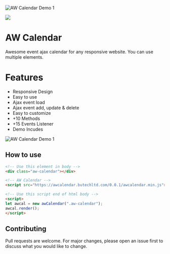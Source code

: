 ![AW Calendar Demo 1](https://awcalendar.butechltd.com/github/aw-calendar-logo-56px.png?style=centerme)

<a href="https://www.youtube.com/watch?v=dQw4w9WgXcQ"><img src="https://user-images.githubusercontent.com/73097560/115834477-dbab4500-a447-11eb-908a-139a6edaec5c.gif"></a>

# AW Calendar

Awesome event ajax calendar for any responsive website. You can use multiple elements.

# Features
* Responsive Design 
* Easy to use
* Ajax event load
* Ajax event add, update & delete
* Easy to customize
* +10 Methods
* +15 Events Listener
* Demo Incudes

![AW Calendar Demo 1](https://awcalendar.butechltd.com/github/demo-1.gif)

## How to use
```html
<!-- Use this element in body -->
<div class="aw-calendar"></div>
```

```html
<!-- AW Calendar -->
<script src="https://awcalendar.butechltd.com/0.0.1/awcalendar.min.js"></script>

<!-- Use this script end of html body -->
<script>
let awcal = new awCalendar(".aw-calendar");
awcal.render();
</script>
```

## Contributing
Pull requests are welcome. For major changes, please open an issue first to discuss what you would like to change.


